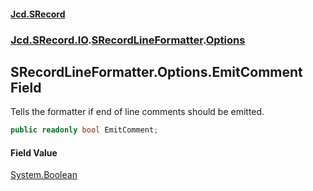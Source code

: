 #### [Jcd.SRecord](index.md 'index')
### [Jcd.SRecord.IO](Jcd.SRecord.IO.md 'Jcd.SRecord.IO').[SRecordLineFormatter](Jcd.SRecord.IO.SRecordLineFormatter.md 'Jcd.SRecord.IO.SRecordLineFormatter').[Options](Jcd.SRecord.IO.SRecordLineFormatter.Options.md 'Jcd.SRecord.IO.SRecordLineFormatter.Options')

## SRecordLineFormatter.Options.EmitComment Field

Tells the formatter if end of line comments should be emitted.

```csharp
public readonly bool EmitComment;
```

#### Field Value
[System.Boolean](https://docs.microsoft.com/en-us/dotnet/api/System.Boolean 'System.Boolean')